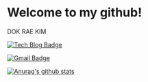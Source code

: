 # Welcome to my github!

DOK RAE KIM



[![Tech Blog Badge](http://img.shields.io/badge/-Tech%20blog-black?style=flat-square&logo=github&link=https://kyle5221.github.io/)](https://kyle5221.github.io/)

[![Gmail Badge](https://img.shields.io/badge/Gmail-d14836?style=flat-square&logo=Gmail&logoColor=white&link=mailto:kyle5221@gmail.com)](mailto:kyle5221@gmail.com)



[![Anurag's github stats](https://github-readme-stats.vercel.app/api?username=kyle5221)](https://github.com/anuraghazra/github-readme-stats)
